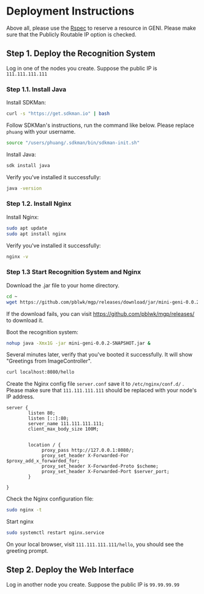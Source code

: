 # Deployment Instructions

Above all, please use the [Rspec](config/Rspec) to reserve a resource in GENI. Please make sure that the Publicly Routable IP option is checked. 

## Step 1. Deploy the Recognition System

Log in one of the nodes you create. Suppose the public IP is `111.111.111.111`

### Step 1.1. Install Java

Install SDKMan: 

```bash
curl -s "https://get.sdkman.io" | bash
```

Follow SDKMan's instructions, run the command like below. Please replace `phuang` with your username.

```bash
source "/users/phuang/.sdkman/bin/sdkman-init.sh"
```

Install Java:

```bash
sdk install java
```
Verify you've installed it successfully:

```bash
java -version
```

### Step 1.2. Install Nginx

Install Nginx:

```bash
sudo apt update
sudo apt install nginx
```

Verify you've installed it successfully: 

```bash
nginx -v
```

### Step 1.3 Start Recognition System and Nginx

Download the .jar file to your home directory. 

```bash
cd ~
wget https://github.com/pblwk/mgp/releases/download/jar/mini-geni-0.0.2-SNAPSHOT.jar
```

If the download fails, you can visit https://github.com/pblwk/mgp/releases/ to download it. 

Boot the recognition system:

```bash
nohup java -Xmx1G -jar mini-geni-0.0.2-SNAPSHOT.jar &
```

Several minutes later, verify that you've booted it successfully. It will show "Greetings from  ImageController". 

```bash
curl localhost:8080/hello
```

Create the Nginx config file `server.conf` save it to `/etc/nginx/conf.d/` . Please make sure that `111.111.111.111`  should be replaced with your node's IP address.

```nginx
server {
        listen 80;
        listen [::]:80;
        server_name 111.111.111.111;
        client_max_body_size 100M;


        location / {
             proxy_pass http://127.0.0.1:8080/;
             proxy_set_header X-Forwarded-For $proxy_add_x_forwarded_for;
             proxy_set_header X-Forwarded-Proto $scheme;
             proxy_set_header X-Forwarded-Port $server_port;
        }

}
```

Check the Nginx configuration file:

```bash
sudo nginx -t
```

Start nginx

```bash
sudo systemctl restart nginx.service
```

On your local browser, visit `111.111.111.111/hello`, you should see the greeting prompt. 

## Step 2. Deploy the Web Interface

Log in another node you create. Suppose the public IP is `99.99.99.99`











